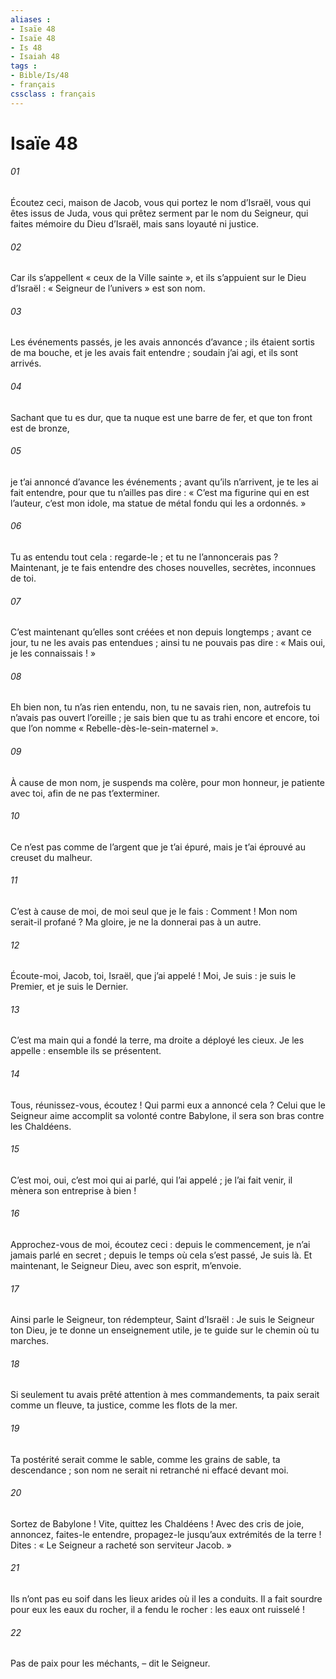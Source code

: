 ```yaml
---
aliases : 
- Isaïe 48
- Isaïe 48
- Is 48
- Isaiah 48
tags : 
- Bible/Is/48
- français
cssclass : français
---
```


# Isaïe 48

###### 01
Écoutez ceci, maison de Jacob,
vous qui portez le nom d’Israël,
vous qui êtes issus de Juda,
vous qui prêtez serment par le nom du Seigneur,
qui faites mémoire du Dieu d’Israël,
mais sans loyauté ni justice.
###### 02
Car ils s’appellent « ceux de la Ville sainte »,
et ils s’appuient sur le Dieu d’Israël :
« Seigneur de l’univers » est son nom.
###### 03
Les événements passés,
je les avais annoncés d’avance ;
ils étaient sortis de ma bouche,
et je les avais fait entendre ;
soudain j’ai agi, et ils sont arrivés.
###### 04
Sachant que tu es dur,
que ta nuque est une barre de fer,
et que ton front est de bronze,
###### 05
je t’ai annoncé d’avance les événements ;
avant qu’ils n’arrivent,
je te les ai fait entendre,
pour que tu n’ailles pas dire :
« C’est ma figurine qui en est l’auteur,
c’est mon idole, ma statue de métal fondu
qui les a ordonnés. »
###### 06
Tu as entendu tout cela : regarde-le ;
et tu ne l’annoncerais pas ?
Maintenant, je te fais entendre des choses nouvelles,
secrètes, inconnues de toi.
###### 07
C’est maintenant qu’elles sont créées
et non depuis longtemps ;
avant ce jour, tu ne les avais pas entendues ;
ainsi tu ne pouvais pas dire :
« Mais oui, je les connaissais ! »
###### 08
Eh bien non, tu n’as rien entendu,
non, tu ne savais rien,
non, autrefois tu n’avais pas ouvert l’oreille ;
je sais bien que tu as trahi encore et encore,
toi que l’on nomme « Rebelle-dès-le-sein-maternel ».
###### 09
À cause de mon nom, je suspends ma colère,
pour mon honneur, je patiente avec toi,
afin de ne pas t’exterminer.
###### 10
Ce n’est pas comme de l’argent que je t’ai épuré,
mais je t’ai éprouvé au creuset du malheur.
###### 11
C’est à cause de moi, de moi seul que je le fais :
Comment ! Mon nom serait-il profané ?
Ma gloire, je ne la donnerai pas à un autre.
###### 12
Écoute-moi, Jacob,
toi, Israël, que j’ai appelé !
Moi, Je suis :
je suis le Premier,
et je suis le Dernier.
###### 13
C’est ma main qui a fondé la terre,
ma droite a déployé les cieux.
Je les appelle :
ensemble ils se présentent.
###### 14
Tous, réunissez-vous, écoutez !
Qui parmi eux a annoncé cela ?
Celui que le Seigneur aime
accomplit sa volonté contre Babylone,
il sera son bras contre les Chaldéens.
###### 15
C’est moi, oui, c’est moi qui ai parlé,
qui l’ai appelé ;
je l’ai fait venir,
il mènera son entreprise à bien !
###### 16
Approchez-vous de moi, écoutez ceci :
depuis le commencement,
je n’ai jamais parlé en secret ;
depuis le temps où cela s’est passé,
Je suis là.
Et maintenant, le Seigneur Dieu,
avec son esprit, m’envoie.
###### 17
Ainsi parle le Seigneur, ton rédempteur,
Saint d’Israël :
Je suis le Seigneur ton Dieu,
je te donne un enseignement utile,
je te guide sur le chemin où tu marches.
###### 18
Si seulement tu avais prêté attention à mes commandements,
ta paix serait comme un fleuve,
ta justice, comme les flots de la mer.
###### 19
Ta postérité serait comme le sable,
comme les grains de sable, ta descendance ;
son nom ne serait ni retranché
ni effacé devant moi.
###### 20
Sortez de Babylone ! Vite, quittez les Chaldéens !
Avec des cris de joie,
annoncez, faites-le entendre,
propagez-le jusqu’aux extrémités de la terre !
Dites : « Le Seigneur a racheté son serviteur Jacob. »
###### 21
Ils n’ont pas eu soif dans les lieux arides
où il les a conduits.
Il a fait sourdre pour eux les eaux du rocher,
il a fendu le rocher : les eaux ont ruisselé !
###### 22
Pas de paix pour les méchants,
– dit le Seigneur.
